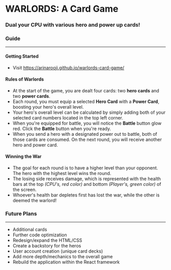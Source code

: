 # WARLORDS: A Card Game
### Dual your CPU with various hero and power up cards!

### Guide
_________
#### Getting Started
- Visit https://arinarooji.github.io/warlords-card-game/

#### Rules of Warlords
- At the start of the game, you are dealt four cards: two **hero cards** and two **power cards**.
- Each round, you must equip a selected **Hero Card** with a **Power Card**, boosting your hero's overall level.
- Your hero's overall level can be calculated by simply adding both of your selected card numbers located in the top left corner.
- When you're equipped for battle, you will notice the **Battle** button glow red. Click the **Battle** button when you're ready.
- When you send a hero with a designated power out to battle, both of those cards are consumed. On the next round, you will receive another hero and power card.

#### Winning the War
- The goal for each round is to have a higher level than your opponent. The hero with the highest level wins the round.
- The losing side receives damage, which is represented with the health bars at the top *(CPU's, red color)* and bottom *(Player's, green color)* of the screen.
- Whoever's health bar depletes first has lost the war, while the other is deemed the warlord!

### Future Plans
________________
- Additional cards
- Further code optimization
- Redesign/expand the HTML/CSS
- Create a backstory for the heros
- User account creation (unique card decks)
- Add more depth/mechanics to the overall game
- Rebuild the application within the React framework
